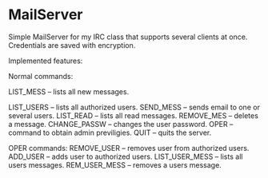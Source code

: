 # MailServer
Simple MailServer for my IRC class that supports several clients at once.
Credentials are saved with encryption.

Implemented features:

Normal commands:

LIST_MESS – lists all new messages.

LIST_USERS – lists all authorized users.
SEND_MESS – sends email to one or several users.
LIST_READ – lists all read messages.
REMOVE_MES – deletes a message.
CHANGE_PASSW – changes the user password.
OPER – command to obtain admin previligies.
QUIT – quits the server.

OPER commands:
REMOVE_USER – removes user from authorized users.
ADD_USER – adds user to authorized users.
LIST_USER_MESS – lists all users messages.
REM_USER_MESS – removes a users message.
